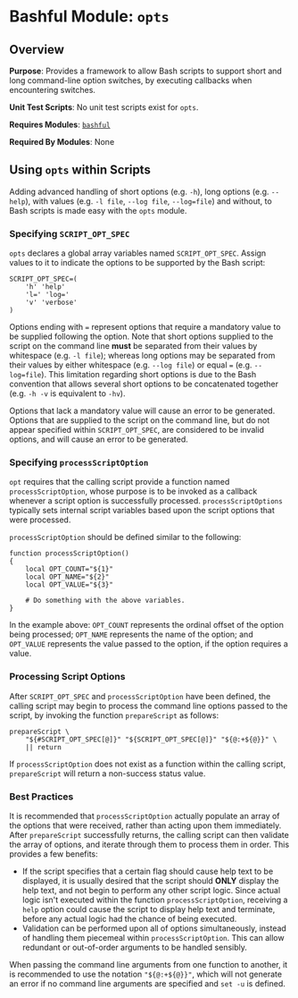 # Bashful Module: `opts`

## Overview

**Purpose**: Provides a framework to allow Bash scripts to support short and long command-line option switches, by executing callbacks when encountering switches.

**Unit Test Scripts**: No unit test scripts exist for `opts`. 

**Requires Modules**: [`bashful`](./docs/api/bashful.md)

**Required By Modules**: None

## Using `opts` within Scripts

Adding advanced handling of short options (e.g. `-h`), long options (e.g. `--help`), with values (e.g. `-l file`, `--log file`, `--log=file`) and without, to Bash scripts is made easy with the `opts` module.

### Specifying `SCRIPT_OPT_SPEC`

`opts` declares a global array variables named `SCRIPT_OPT_SPEC`.  Assign values to it to indicate the options to be supported by the Bash script:
```
SCRIPT_OPT_SPEC=(
    'h' 'help'
    'l=' 'log='
    'v' 'verbose'
)
```

Options ending with `=` represent options that require a mandatory value to be supplied following the option.  Note that short options supplied to the script on the command line **must** be separated from their values by whitespace (e.g. `-l file`); whereas long options may be separated from their values by either whitespace (e.g. `--log file`) or equal `=` (e.g. `--log=file`).  This limitation regarding short options is due to the Bash convention that allows several short options to be concatenated together (e.g. `-h -v` is equivalent to `-hv`).

Options that lack a mandatory value will cause an error to be generated.  Options that are supplied to the script on the command line, but do not appear specified within `SCRIPT_OPT_SPEC`, are considered to be invalid options, and will cause an error to be generated.

### Specifying `processScriptOption`

`opt` requires that the calling script provide a function named `processScriptOption`, whose purpose is to be invoked as a callback whenever a script option is successfully processed.  `processScriptOptions` typically sets internal script variables based upon the script options that were processed.

`processScriptOption` should be defined similar to the following:
```
function processScriptOption()
{
    local OPT_COUNT="${1}"
    local OPT_NAME="${2}"
    local OPT_VALUE="${3}"

    # Do something with the above variables.
}
```

In the example above: `OPT_COUNT` represents the ordinal offset of the option being processed; `OPT_NAME` represents the name of the option; and `OPT_VALUE` represents the value passed to the option, if the option requires a value.

### Processing Script Options

After `SCRIPT_OPT_SPEC` and `processScriptOption` have been defined, the calling script may begin to process the command line options passed to the script, by invoking the function `prepareScript` as follows:

```
prepareScript \
    "${#SCRIPT_OPT_SPEC[@]}" "${SCRIPT_OPT_SPEC[@]}" "${@:+${@}}" \
    || return
```

If `processScriptOption` does not exist as a function within the calling script, `prepareScript` will return a non-success status value.

### Best Practices

It is recommended that `processScriptOption` actually populate an array of the options that were received, rather than acting upon them immediately.  After `prepareScript` successfully returns, the calling script can then validate the array of options, and iterate through them to process them in order.  This provides a few benefits:

* If the script specifies that a certain flag should cause help text to be displayed, it is usually desired that the script should **ONLY** display the help text, and not begin to perform any other script logic.  Since actual logic isn't executed within the function `processScriptOption`, receiving a `help` option could cause the script to display help text and terminate, before any actual logic had the chance of being executed.
* Validation can be performed upon all of options simultaneously, instead of handling them piecemeal within `processScriptOption`.  This can allow redundant or out-of-order arguments to be handled sensibly.

When passing the command line arguments from one function to another, it is recommended to use the notation `"${@:+${@}}"`, which will not generate an error if no command line arguments are specified and `set -u` is defined.
